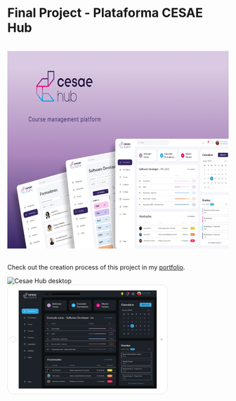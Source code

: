 # Final Project - Plataforma CESAE Hub
<br>
<div align="center">
  <img alt="Cesae Hub Cover" height="450" src="./images/Cover(1).png">
</div> 
<div>
  <br>
  <p>Check out the creation process of this project in my <a href="https://readymag.website/u1230609390/natana/cesaehub/" target="_blank">portfolio</a>.</p>
</div>
<div>
  <img alt="Cesae Hub desktop" height="250" src="./images/ORH93N00.png">
  <img alt="Cesae Hub desktop" height="250" src="./images/DarkModeTablet.png">
</div> 
 
